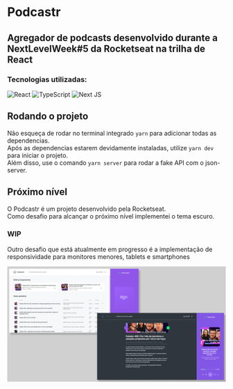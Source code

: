 # Podcastr

## Agregador de podcasts desenvolvido durante a NextLevelWeek#5 da Rocketseat na trilha de React

### Tecnologias utilizadas: </br>
<img alt="React" src="https://img.shields.io/badge/react-%2320232a.svg?&style=for-the-badge&logo=react&logoColor=%2361DAFB"/>
<img alt="TypeScript" src="https://img.shields.io/badge/typescript-%23007ACC.svg?&style=for-the-badge&logo=typescript&logoColor=white"/>
<img alt="Next JS" src="https://img.shields.io/badge/nextjs-%23000000.svg?&style=for-the-badge&logo=next.js&logoColor=white"/>

## Rodando o projeto 

Não esqueça de rodar no terminal integrado `yarn` para adicionar todas as dependencias. </br>
Após as dependencias estarem devidamente instaladas, utilize `yarn dev` para iniciar o projeto. </br>
Além disso, use o comando `yarn server` para rodar a fake API com o json-server.  

## Próximo nível 

O Podcastr é um projeto desenvolvido pela Rocketseat. </br>
Como desafio para alcançar o próximo nível implementei o tema escuro. </br>

### WIP

Outro desafio que está atualmente em progresso é a implementação de responsividade para monitores menores, tablets e smartphones

![site](https://github.com/GuihLeme/Podcastr/blob/main/github.png)



